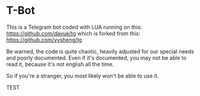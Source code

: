 # T-Bot
This is a Telegram bot coded with LUA running on this: https://github.com/davue/tg 
which is forked from this: https://github.com/vysheng/tg

Be warned, the code is quite chaotic, heavily adjusted for our special needs and poorly documented. Even if it's documented,
you may not be able to read it, because it's not english all the time.

So if you're a stranger, you most likely won't be able to use it.

TEST
